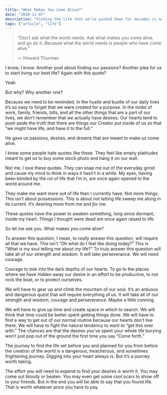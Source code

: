 ```yaml
---
title: "What Makes You Come Alive?"
date: "2018-12-07"
description: "Finding the life that we’ve pushed down for decades is not easy work."
tags: ["article", "life"]
---
```


> “Don’t ask what the world needs. Ask what makes you come alive, and go do it. Because what the world needs is people who have come alive.”
>
> — Howard Thurman

I know, I know. Another post about finding our passions? Another plea for us to start living our best life? Again with this quote?

Yeah.

But why? Why another one?

Because we need to be reminded. In the hustle and bustle of our daily lives it’s so easy to forget that we were created for a purpose. In the midst of work, family, friends, bills, and all the other things that are a part of our lives, we don’t remember that we actually have desires. Our hearts tend to push aside the truth that there are things our Creator put inside of us so that “we might have life, and have it to the full.”

He gave us passions, desires, and dreams that are meant to make us come alive.

I know some people hate quotes like these. They feel like empty platitudes meant to get us to buy some stock photo and hang it on our wall.

Not me. I love these quotes. They can snap me out of the everyday grind and cause my mind to think in ways it hasn’t in a while. My eyes, having been blinded by the rut of life that I’m in, are once again opened to the world around me.

They make me want more out of life than I currently have. Not more things. This isn’t about possessions. This is about not letting life sweep me along in its current. It’s desiring more from me and _for_ me.

These quotes have the power to awaken something, long since dormant, inside my heart. Things I thought were dead are once again raised to life.

So let me ask you. What makes you come alive?

To answer this question, I mean, to _really_ answer this question, will require all that we have. This isn’t “Oh what do I feel like doing today?” This is “What is my soul telling me about my life?” To truly answer this question will take all of our strength and wisdom. It will take perseverance. We will need courage.

Courage to trek into the dark depths of our hearts. To go to the places where we have hidden away our desire in an effort to be productive, to not rock the boat, or to protect ourselves.

We will have to gear up and climb the mountain of our soul. It’s an arduous and dangerous quest that will require everything of us. It will take all of our strength and wisdom, courage and perseverance. Maybe a little cunning.

We will have to give up time and create space in which to search. We will think that time could be better spent getting things done. We will have to find a way to get out of our normal routine because our hearts don’t live there. We will have to fight the natural tendency to want to “get this over with.” The chances are that the desires you’ve spent your whole life burying won’t just pop out of the ground the first time you say “Come forth.”

The journey to find the life set before you and planned for you from before the creation of the world is a dangerous, treacherous, and sometimes frightening journey. Digging into your heart always is. But it’s a journey worth taking.

The effort you will need to expend to find your desires is worth it. You may come out bloody or beaten. You may even get some cool scars to show off to your friends. But in the end you will be able to say that you found life. That is worth whatever price you have to pay.
